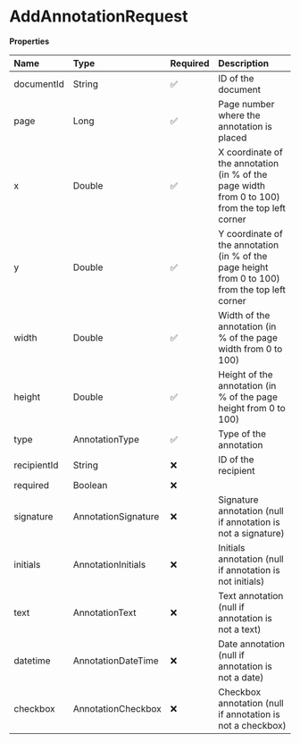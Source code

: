 # AddAnnotationRequest

**Properties**

| Name        | Type                | Required | Description                                                                                     |
| :---------- | :------------------ | :------- | :---------------------------------------------------------------------------------------------- |
| documentId  | String              | ✅       | ID of the document                                                                              |
| page        | Long                | ✅       | Page number where the annotation is placed                                                      |
| x           | Double              | ✅       | X coordinate of the annotation (in % of the page width from 0 to 100) from the top left corner  |
| y           | Double              | ✅       | Y coordinate of the annotation (in % of the page height from 0 to 100) from the top left corner |
| width       | Double              | ✅       | Width of the annotation (in % of the page width from 0 to 100)                                  |
| height      | Double              | ✅       | Height of the annotation (in % of the page height from 0 to 100)                                |
| type        | AnnotationType      | ✅       | Type of the annotation                                                                          |
| recipientId | String              | ❌       | ID of the recipient                                                                             |
| required    | Boolean             | ❌       |                                                                                                 |
| signature   | AnnotationSignature | ❌       | Signature annotation (null if annotation is not a signature)                                    |
| initials    | AnnotationInitials  | ❌       | Initials annotation (null if annotation is not initials)                                        |
| text        | AnnotationText      | ❌       | Text annotation (null if annotation is not a text)                                              |
| datetime    | AnnotationDateTime  | ❌       | Date annotation (null if annotation is not a date)                                              |
| checkbox    | AnnotationCheckbox  | ❌       | Checkbox annotation (null if annotation is not a checkbox)                                      |
